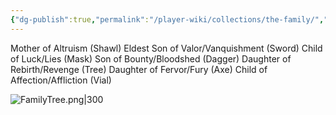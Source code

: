 ```yaml
---
{"dg-publish":true,"permalink":"/player-wiki/collections/the-family/","noteIcon":""}
---
```


Mother of Altruism (Shawl) 
Eldest Son of Valor/Vanquishment (Sword) 
Child of Luck/Lies (Mask) 
Son of Bounty/Bloodshed (Dagger) 
Daughter of Rebirth/Revenge (Tree) 
Daughter of Fervor/Fury (Axe) 
Child of Affection/Affliction (Vial)

![FamilyTree.png|300](/img/user/z_Assets/Pasted%20Images/FamilyTree.png)